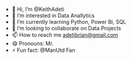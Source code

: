 - 👋 Hi, I’m @KeithAdeti
- 👀 I’m interested in Data Anallytics
- 🌱 I’m currently learning Python, Power Bi, SQL
- 💞️ I’m looking to collaborate on Data Projects
- 📫 How to reach me adetibrian@gmail.com
- 😄 Pronouns: Mr.
- ⚡ Fun fact: @ManUtd Fan

<!---
KeithAdeti/KeithAdeti is a ✨ special ✨ repository because its `README.md` (this file) appears on your GitHub profile.
You can click the Preview link to take a look at your changes.
--->
